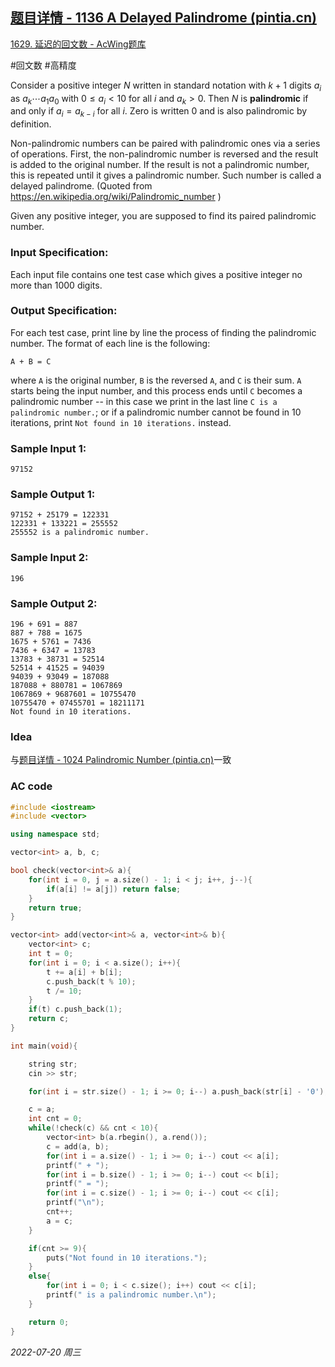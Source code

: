## [题目详情 - 1136 A Delayed Palindrome (pintia.cn)](https://pintia.cn/problem-sets/994805342720868352/problems/994805345732378624)

[1629. 延迟的回文数 - AcWing题库](https://www.acwing.com/problem/content/1631/)

#回文数 #高精度 

Consider a positive integer $N$ written in standard notation with $k+1$ digits $a_i$ as $a_k⋯a_1a_0$ with $0≤a_i<10$ for all $i$ and $a_k>0$. Then $N$ is **palindromic** if and only if $a_i=a_{k−i}$ for all $i$. Zero is written $0$ and is also palindromic by definition.

Non-palindromic numbers can be paired with palindromic ones via a series of operations. First, the non-palindromic number is reversed and the result is added to the original number. If the result is not a palindromic number, this is repeated until it gives a palindromic number. Such number is called a delayed palindrome. (Quoted from https://en.wikipedia.org/wiki/Palindromic_number )

Given any positive integer, you are supposed to find its paired palindromic number.

### Input Specification:

Each input file contains one test case which gives a positive integer no more than $1000$ digits.

### Output Specification:

For each test case, print line by line the process of finding the palindromic number. The format of each line is the following:

```
A + B = C
```

where `A` is the original number, `B` is the reversed `A`, and `C` is their sum. `A` starts being the input number, and this process ends until `C` becomes a palindromic number -- in this case we print in the last line `C is a palindromic number.`; or if a palindromic number cannot be found in 10 iterations, print `Not found in 10 iterations.` instead.

### Sample Input 1:

```in
97152
```

### Sample Output 1:

```out
97152 + 25179 = 122331
122331 + 133221 = 255552
255552 is a palindromic number.
```

### Sample Input 2:

```in
196
```

### Sample Output 2:

```out
196 + 691 = 887
887 + 788 = 1675
1675 + 5761 = 7436
7436 + 6347 = 13783
13783 + 38731 = 52514
52514 + 41525 = 94039
94039 + 93049 = 187088
187088 + 880781 = 1067869
1067869 + 9687601 = 10755470
10755470 + 07455701 = 18211171
Not found in 10 iterations.
```

### Idea

与[题目详情 - 1024 Palindromic Number (pintia.cn)](https://pintia.cn/problem-sets/994805342720868352/problems/994805476473028608)一致

### AC code

```cpp
#include <iostream>
#include <vector>

using namespace std;

vector<int> a, b, c;

bool check(vector<int>& a){
    for(int i = 0, j = a.size() - 1; i < j; i++, j--){
        if(a[i] != a[j]) return false;
    }
    return true;
}

vector<int> add(vector<int>& a, vector<int>& b){
    vector<int> c;
    int t = 0;
    for(int i = 0; i < a.size(); i++){
        t += a[i] + b[i];
        c.push_back(t % 10);
        t /= 10;
    }
    if(t) c.push_back(1);
    return c;
}

int main(void){

    string str;
    cin >> str;

    for(int i = str.size() - 1; i >= 0; i--) a.push_back(str[i] - '0');

    c = a;
    int cnt = 0;
    while(!check(c) && cnt < 10){
        vector<int> b(a.rbegin(), a.rend());
        c = add(a, b);
        for(int i = a.size() - 1; i >= 0; i--) cout << a[i];
        printf(" + ");
        for(int i = b.size() - 1; i >= 0; i--) cout << b[i];
        printf(" = ");
        for(int i = c.size() - 1; i >= 0; i--) cout << c[i];
        printf("\n");
        cnt++;
        a = c;
    }

    if(cnt >= 9){
        puts("Not found in 10 iterations.");
    }
    else{
        for(int i = 0; i < c.size(); i++) cout << c[i];
        printf(" is a palindromic number.\n");
    }

    return 0;
}
```


*2022-07-20 周三*